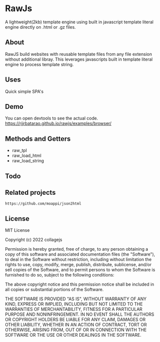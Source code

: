 # RawJs
A lightweight(2kb) template engine using built in javascript template literal engine directly on .html or .gz files.

## About
RawJS build websites with reusable template files from any file extension without additional libray. This leverages javascripts built in template literal engine to process template string.

## Uses
Quick simple SPA's

## Demo
You can open devtools to see the actual code.
https://rjjrbatarao.github.io/rawjs/examples/browser/


## Methods and Getters
* raw_tpl
* raw_load_html
* raw_load_string

## Todo


## Related projects
```
https://github.com/moappi/json2html
```

## License
MIT License

Copyright (c) 2022 collagejs

Permission is hereby granted, free of charge, to any person obtaining a copy
of this software and associated documentation files (the "Software"), to deal
in the Software without restriction, including without limitation the rights
to use, copy, modify, merge, publish, distribute, sublicense, and/or sell
copies of the Software, and to permit persons to whom the Software is
furnished to do so, subject to the following conditions:

The above copyright notice and this permission notice shall be included in all
copies or substantial portions of the Software.

THE SOFTWARE IS PROVIDED "AS IS", WITHOUT WARRANTY OF ANY KIND, EXPRESS OR
IMPLIED, INCLUDING BUT NOT LIMITED TO THE WARRANTIES OF MERCHANTABILITY,
FITNESS FOR A PARTICULAR PURPOSE AND NONINFRINGEMENT. IN NO EVENT SHALL THE
AUTHORS OR COPYRIGHT HOLDERS BE LIABLE FOR ANY CLAIM, DAMAGES OR OTHER
LIABILITY, WHETHER IN AN ACTION OF CONTRACT, TORT OR OTHERWISE, ARISING FROM,
OUT OF OR IN CONNECTION WITH THE SOFTWARE OR THE USE OR OTHER DEALINGS IN THE
SOFTWARE.
